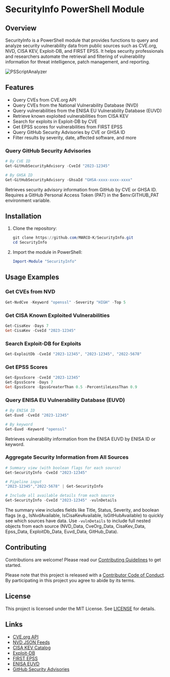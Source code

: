 # SecurityInfo PowerShell Module

## Overview

SecurityInfo is a PowerShell module that provides functions to query and analyze security vulnerability data from public sources such as CVE.org, NVD, CISA KEV, Exploit-DB, and FIRST EPSS. It helps security professionals and researchers automate the retrieval and filtering of vulnerability information for threat intelligence, patch management, and reporting.

![PSScriptAnalyzer](https://github.com/MARCO-K/SecurityInfo/actions/workflows/powershell.yml/badge.svg)

## Features

- Query CVEs from CVE.org API
- Query CVEs from the National Vulnerability Database (NVD)
- Query vulnerabilities from the ENISA EU Vulnerability Database (EUVD)
- Retrieve known exploited vulnerabilities from CISA KEV
- Search for exploits in Exploit-DB by CVE
- Get EPSS scores for vulnerabilities from FIRST EPSS
- Query GitHub Security Advisories by CVE or GHSA ID
- Filter results by severity, date, affected software, and more

### Query GitHub Security Advisories

```powershell
# By CVE ID
Get-GitHubSecurityAdvisory -CveId "2023-12345"

# By GHSA ID
Get-GitHubSecurityAdvisory -GhsaId "GHSA-xxxx-xxxx-xxxx"
```

Retrieves security advisory information from GitHub by CVE or GHSA ID. Requires a GitHub Personal Access Token (PAT) in the $env:GITHUB_PAT environment variable.

## Installation

1. Clone the repository:

    ```powershell
    git clone https://github.com/MARCO-K/SecurityInfo.git
    cd SecurityInfo
    ```

2. Import the module in PowerShell:

    ```powershell
    Import-Module "SecurityInfo"
    ```

## Usage Examples

### Get CVEs from NVD

```powershell
Get-NvdCve -Keyword "openssl" -Severity "HIGH" -Top 5
```

### Get CISA Known Exploited Vulnerabilities

```powershell
Get-CisaKev -Days 7
Get-CisaKev -CveId "2023-12345"
```

### Search Exploit-DB for Exploits

```powershell
Get-ExploitDb -CveId "2023-12345", "2023-12345", "2022-5678"
```

### Get EPSS Scores

```powershell
Get-EpssScore -CveId "2023-12345"
Get-EpssScore -Days 7
Get-EpssScore -EpssGreaterThan 0.5 -PercentileLessThan 0.9
```

### Query ENISA EU Vulnerability Database (EUVD)

```powershell
# By ENISA ID
Get-Euvd -CveId "2023-12345"

# By keyword
Get-Euvd -Keyword "openssl"
```

Retrieves vulnerability information from the ENISA EUVD by ENISA ID or keyword.

### Aggregate Security Information from All Sources

```powershell
# Summary view (with boolean flags for each source)
Get-SecurityInfo -CveId "2023-12345"

# Pipeline input
"2023-12345","2022-5678" | Get-SecurityInfo

# Include all available details from each source
Get-SecurityInfo -CveId "2023-12345" -vulnDetails
```

The summary view includes fields like Title, Status, Severity, and boolean flags (e.g., IsNvdAvailable, IsCisaKevAvailable, IsGitHubAvailable) to quickly see which sources have data. Use `-vulnDetails` to include full nested objects from each source (NVD_Data, CveOrg_Data, CisaKev_Data, Epss_Data, ExploitDb_Data, Euvd_Data, GitHub_Data).

## Contributing

Contributions are welcome! Please read our [Contributing Guidelines](CONTRIBUTING.md) to get started.

Please note that this project is released with a [Contributor Code of Conduct](CODE_OF_CONDUCT.md). By participating in this project you agree to abide by its terms.

## License

This project is licensed under the MIT License. See [LICENSE](LICENSE) for details.

## Links

- [CVE.org API](https://www.cve.org/ResourcesSupport/Resources#CVEListDataFeeds)
- [NVD JSON Feeds](https://nvd.nist.gov/vuln/data-feeds#JSON_FEED)
- [CISA KEV Catalog](https://www.cisa.gov/known-exploited-vulnerabilities-catalog)
- [Exploit-DB](https://www.exploit-db.com/)
- [FIRST EPSS](https://www.first.org/epss/)
- [ENISA EUVD](https://euvd.enisa.europa.eu/apidoc)
- [GitHub Security Advisories](https://docs.github.com/en/code-security/security-advisories)
